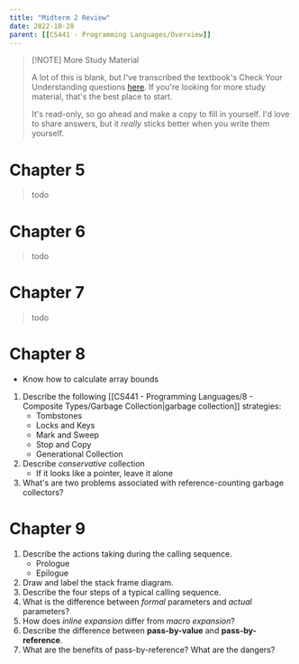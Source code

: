 ```yaml
---
title: "Midterm 2 Review"
date: 2022-10-28
parent: [[CS441 - Programming Languages/Overview]]
---
```



> [!NOTE] More Study Material
> 
> A lot of this is blank, but I've transcribed the textbook's Check Your Understanding questions [here](https://docs.google.com/document/d/1ZgcKM5S-UDpNt3W2zfN1GRL4OKKvxSPegRuUUzRs-uM/edit?usp=sharing). If you're looking for more study material, that's the best place to start.
> 
> It's read-only, so go ahead and make a copy to fill in yourself. I'd love to share answers, but it *really* sticks better when you write them yourself.


# Chapter 5

> todo

# Chapter 6

> todo

# Chapter 7

> todo

# Chapter 8
* Know how to calculate array bounds
1. Describe the following [[CS441 - Programming Languages/8 - Composite Types/Garbage Collection|garbage collection]] strategies:
	* Tombstones
	* Locks and Keys
	* Mark and Sweep
	* Stop and Copy
	* Generational Collection
2. Describe *conservative* collection
	* If it looks like a pointer, leave it alone
3. What's are two problems associated with reference-counting garbage collectors?

# Chapter 9
1. Describe the actions taking during the calling sequence.
	* Prologue
	* Epilogue
2. Draw and label the stack frame diagram.
3. Describe the four steps of a typical calling sequence.
4. What is the difference between *formal* parameters and *actual* parameters?
5. How does *inline expansion* differ from *macro expansion*?
6. Describe the difference between **pass-by-value** and **pass-by-reference**.
7. What are the benefits of pass-by-reference? What are the dangers?
